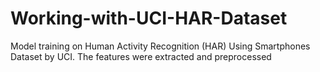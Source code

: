 # Working-with-UCI-HAR-Dataset
Model training on Human Activity Recognition (HAR) Using Smartphones Dataset by UCI. The features were extracted and preprocessed
